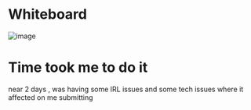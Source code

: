 # Whiteboard 

![image](https://github.com/Abdelrahman-Sweiti/data-structures-and-algorithms/assets/102755704/7029c38d-a28e-446e-9b57-bb4660c6a928)

# Time took me to do it 
near 2 days , was having some IRL issues and some tech issues where it affected on me submitting
